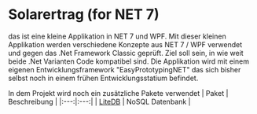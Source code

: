 # Solarertrag (for NET 7)
das ist eine kleine Applikation in NET 7 und WPF. Mit dieser kleinen Applikation werden verschiedene Konzepte aus NET 7 / WPF verwendet und gegen das .Net Framework Classic geprüft. Ziel soll sein, in wie weit beide .Net Varianten Code kompatibel sind. Die Applikation wird mit einem eigenen Entwicklungsframework "EasyPrototypingNET" das sich bisher  selbst noch in einem frühen Entwicklungsstatium befindet.

In dem Projekt wird noch ein zusätzliche Pakete verwendet
| Paket | Beschreibung |
|:---:|:---:|
| [LiteDB](https://github.com/mbdavid/LiteDB) | NoSQL Datenbank |

